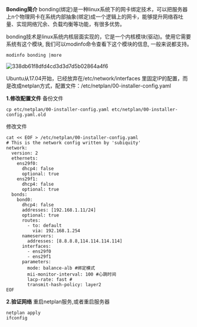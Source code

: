 **Bonding简介**
bonding(绑定)是一种linux系统下的网卡绑定技术，可以把服务器上n个物理网卡在系统内部抽象(绑定)成一个逻辑上的网卡，能够提升网络吞吐量、实现网络冗余、负载均衡等功能，有很多优势。

bonding技术是linux系统内核层面实现的，它是一个内核模块(驱动)。使用它需要系统有这个模块, 我们可以modinfo命令查看下这个模块的信息, 一般来说都支持。

```
modinfo bonding |more
```
![338db61f8dfd4cd3d3d7d5b02864a4f6](https://github.com/user-attachments/assets/4e67e93d-be25-415a-9767-086ddd4442dc)


Ubuntu从17.04开始，已经放弃在/etc/network/interfaces 里固定IP的配置，而是改成netplan方式，配置文件：/etc/netplan/00-installer-config.yaml


**1.修改配置文件**
备份文件
```
cp etc/netplan/00-installer-config.yaml etc/netplan/00-installer-config.yaml.old
```
修改文件
```
cat << EOF > /etc/netplan/00-installer-config.yaml
# This is the network config written by 'subiquity'
network:
  version: 2
  ethernets:
    ens29f0:
      dhcp4: false
      optional: true
    ens29f1:
      dhcp4: false
      optional: true
  bonds:
    bond0:
      dhcp4: false
      addresses: [192.168.1.11/24]
      optional: true
      routes:
        - to: default
          via: 192.168.1.254
      nameservers:
        addresses: [8.8.8.8,114.114.114.114]
      interfaces:
        - ens29f0
        - ens29f1
      parameters:
        mode: balance-alb #绑定模式
        mii-monitor-interval: 100 #心跳时间
        lacp-rate: fast #
        transmit-hash-policy: layer2
EOF
```

**2.验证网络**
重启netplan服务,或者重启服务器
```
netplan apply
ifconfig
```

